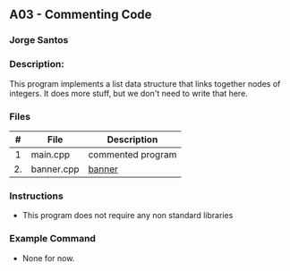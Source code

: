 ## A03 - Commenting Code
### Jorge Santos
### Description:

This program implements a list data structure that links together nodes of integers. It does more stuff, but we don't need to write that here.

### Files

|   #   | File     | Description                      |
| :---: | -------- | -------------------------------- |
|   1   | main.cpp | commented program                |
|   2.  |banner.cpp| [banner](https://github.com/jorcsan/2143-OOP-Santos/blob/main/Assignments/A03/banner.cpp)                          |

### Instructions

- This program does not require any non standard libraries

### Example Command

- None for now.
